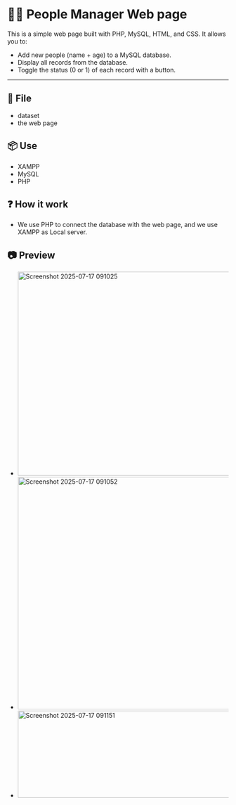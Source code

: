 # 🧑‍💻 People Manager Web page

This is a simple web page built with PHP, MySQL, HTML, and CSS. It allows you to:

- Add new people (name + age) to a MySQL database.
- Display all records from the database.
- Toggle the status (0 or 1) of each record with a button.

---
## 📁 File
- dataset
- the web page


## 📦 Use
- XAMPP
- MySQL
- PHP

## ❓ How it work 
- We use PHP to connect the database with the web page, and we use XAMPP as Local server.

## 📷 Preview
- <img width="934" height="464" alt="Screenshot 2025-07-17 091025" src="https://github.com/user-attachments/assets/2c6bb346-9a02-40ae-9afd-66817fc2ea4f" />
- <img width="931" height="529" alt="Screenshot 2025-07-17 091052" src="https://github.com/user-attachments/assets/878b055e-afe9-4c4e-93b5-efa266b69e46" />
- <img width="513" height="198" alt="Screenshot 2025-07-17 091151" src="https://github.com/user-attachments/assets/e6460499-c1ed-46e2-baa6-fc7ec539fe67" />


